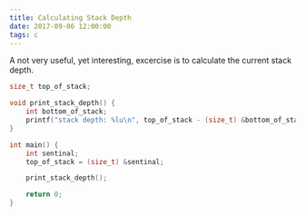 ```yaml
---
title: Calculating Stack Depth
date: 2017-09-06 12:00:00
tags: c
---
```


A not very useful, yet interesting, excercise is to calculate the current stack depth.

```c
size_t top_of_stack;

void print_stack_depth() {
    int bottom_of_stack;
    printf("stack depth: %lu\n", top_of_stack - (size_t) &bottom_of_stack)
}

int main() {
    int sentinal;
    top_of_stack = (size_t) &sentinal;

    print_stack_depth();

    return 0;
}
```